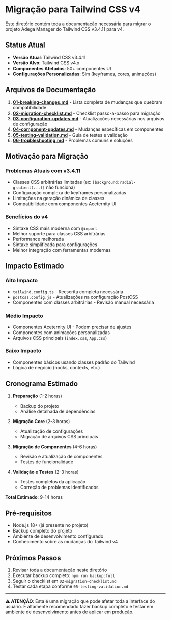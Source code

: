 # Migração para Tailwind CSS v4

Este diretório contém toda a documentação necessária para migrar o projeto Adega Manager do Tailwind CSS v3.4.11 para v4.

## Status Atual

- **Versão Atual**: Tailwind CSS v3.4.11
- **Versão Alvo**: Tailwind CSS v4.x
- **Componentes Afetados**: 50+ componentes UI
- **Configurações Personalizadas**: Sim (keyframes, cores, animações)

## Arquivos de Documentação

1. **[01-breaking-changes.md](./01-breaking-changes.md)** - Lista completa de mudanças que quebram compatibilidade
2. **[02-migration-checklist.md](./02-migration-checklist.md)** - Checklist passo-a-passo para migração
3. **[03-configuration-updates.md](./03-configuration-updates.md)** - Atualizações necessárias nos arquivos de configuração
4. **[04-component-updates.md](./04-component-updates.md)** - Mudanças específicas em componentes
5. **[05-testing-validation.md](./05-testing-validation.md)** - Guia de testes e validação
6. **[06-troubleshooting.md](./06-troubleshooting.md)** - Problemas comuns e soluções

## Motivação para Migração

### Problemas Atuais com v3.4.11
- Classes CSS arbitrárias limitadas (ex: `[background:radial-gradient(...)]` não funciona)
- Configuração complexa de keyframes personalizadas
- Limitações na geração dinâmica de classes
- Compatibilidade com componentes Aceternity UI

### Benefícios do v4
- Sintaxe CSS mais moderna com `@import`
- Melhor suporte para classes CSS arbitrárias
- Performance melhorada
- Sintaxe simplificada para configurações
- Melhor integração com ferramentas modernas

## Impacto Estimado

### Alto Impacto
- `tailwind.config.ts` - Reescrita completa necessária
- `postcss.config.js` - Atualizações na configuração PostCSS
- Componentes com classes arbitrárias - Revisão manual necessária

### Médio Impacto
- Componentes Aceternity UI - Podem precisar de ajustes
- Componentes com animações personalizadas
- Arquivos CSS principais (`index.css`, `App.css`)

### Baixo Impacto
- Componentes básicos usando classes padrão do Tailwind
- Lógica de negócio (hooks, contexts, etc.)

## Cronograma Estimado

1. **Preparação** (1-2 horas)
   - Backup do projeto
   - Análise detalhada de dependências
   
2. **Migração Core** (2-3 horas)
   - Atualização de configurações
   - Migração de arquivos CSS principais
   
3. **Migração de Componentes** (4-6 horas)
   - Revisão e atualização de componentes
   - Testes de funcionalidade
   
4. **Validação e Testes** (2-3 horas)
   - Testes completos da aplicação
   - Correção de problemas identificados

**Total Estimado**: 9-14 horas

## Pré-requisitos

- Node.js 18+ (já presente no projeto)
- Backup completo do projeto
- Ambiente de desenvolvimento configurado
- Conhecimento sobre as mudanças do Tailwind v4

## Próximos Passos

1. Revisar toda a documentação neste diretório
2. Executar backup completo: `npm run backup:full`
3. Seguir o checklist em `02-migration-checklist.md`
4. Testar cada etapa conforme `05-testing-validation.md`

---

**⚠️ ATENÇÃO**: Esta é uma migração que pode afetar toda a interface do usuário. É altamente recomendado fazer backup completo e testar em ambiente de desenvolvimento antes de aplicar em produção.
